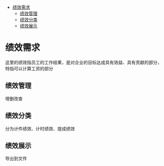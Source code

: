 <!-- TOC depthFrom:1 depthTo:6 withLinks:1 updateOnSave:1 orderedList:0 -->

- [绩效需求](#绩效需求)
	- [绩效管理](#绩效管理)
	- [绩效分类](#绩效分类)
	- [绩效展示](#绩效展示)

<!-- /TOC -->

# 绩效需求

这里的绩效指员工的工作结果，是对企业的目标达成具有效益、具有贡献的部分，特指可以计算工资的部分

## 绩效管理

增删改查

## 绩效分类

分为计件绩效、计时绩效、提成绩效

## 绩效展示

导出到文件

